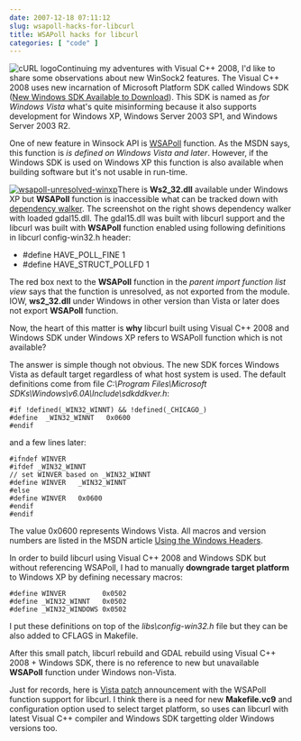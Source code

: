 ```yaml
---
date: 2007-12-18 07:11:12
slug: wsapoll-hacks-for-libcurl
title: WSAPoll hacks for libcurl
categories: [ "code" ]
---
```


![cURL logo](/images/logos/curl-logo-2.png)Continuing my adventures with Visual C++ 2008, I'd like to share some observations about new WinSock2 features. The Visual C++ 2008 uses new incarnation of Microsoft Platform SDK called Windows SDK ([New Windows SDK Available to Download](http://blogs.msdn.com/windowssdk/archive/2007/07/30/new-windows-sdk-available-to-download.aspx)). This SDK is named as _for Windows Vista_ what's quite misinforming because it also supports development for Windows XP, Windows Server 2003 SP1, and Windows Server 2003 R2.

One of new feature in Winsock API is [WSAPoll](http://msdn2.microsoft.com/en-us/library/ms741669.aspx) function. As the MSDN says, this function is _is defined on Windows Vista and later_. However, if the Windows SDK is used on Windows XP this function is also available when building software but it's not usable in run-time.

[![wsapoll-unresolved-winxp](http://farm3.static.flickr.com/2214/2119104521_ac913b03d2_t.jpg)](http://www.flickr.com/photos/mloskot/2119104521/)There is **Ws2_32.dll** available under Windows XP but **WSAPoll** function is inaccessible what can be tracked down with [dependency walker](http://www.dependencywalker.com/). The screenshot on the right shows dependency walker with loaded gdal15.dll. The gdal15.dll was built with libcurl support and the libcurl was built with **WSAPoll** function enabled using following definitions in libcurl config-win32.h header:

  * #define HAVE_POLL_FINE 1
  * #define HAVE_STRUCT_POLLFD 1

The red box next to the **WSAPoll** function in the _parent import function list view_ says that the function is unresolved, as not exported from the module. IOW, **ws2_32.dll** under Windows in other version than Vista or later does not export **WSAPoll** function.

Now, the heart of this matter is **why** libcurl built using Visual C++ 2008 and Windows SDK under Windows XP refers to WSAPoll function which is not available?

The answer is simple though not obvious. The new SDK forces Windows Vista as default target regardless of what host system is used. The default definitions come from file _C:\Program Files\Microsoft SDKs\Windows\v6.0A\Include\sdkddkver.h_:

    #if !defined(_WIN32_WINNT) && !defined(_CHICAGO_)
    #define  _WIN32_WINNT   0x0600
    #endif

and a few lines later:

    #ifndef WINVER
    #ifdef _WIN32_WINNT
    // set WINVER based on _WIN32_WINNT
    #define WINVER   _WIN32_WINNT
    #else
    #define WINVER   0x0600
    #endif
    #endif

The value 0x0600 represents Windows Vista. All macros and version numbers are listed in the MSDN article [Using the Windows Headers](http://msdn2.microsoft.com/en-us/library/aa383745.aspx).

In order to build libcurl using Visual C++ 2008 and Windows SDK but without referencing WSAPoll, I had to manually **downgrade target platform** to Windows XP by defining necessary macros:

    #define WINVER         0x0502
    #define _WIN32_WINNT   0x0502
    #define _WIN32_WINDOWS 0x0502

I put these definitions on top of the _libs\config-win32.h_ file but they can be also added to CFLAGS in Makefile.

After this small patch, libcurl rebuild and GDAL rebuild using Visual C++ 2008 + Windows SDK, there is no reference to new but unavailable **WSAPoll** function under Windows non-Vista.

Just for records, here is [Vista patch](http://curl.haxx.se/mail/lib-2006-09/0243.html) announcement with the WSAPoll function support for libcurl. I think there is a need for new **Makefile.vc9** and configuration option used to select target platform, so uses can libcurl with latest Visual C++ compiler and Windows SDK targetting older Windows versions too.
